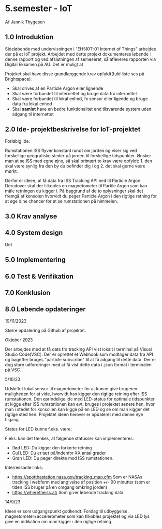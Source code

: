 # 5.semester - IoT
Af Jannik Thygesen

## 1.0 Introduktion 

Sideløbende med undervisningen i "EH5IOT-01 Internet of Things" arbejdes der på et IoT projekt. Arbejdet med dette projekt dokumenteres løbende i denne rapport og ved afslutningen af semeseret, så afleveres rapporten via Digital Eksamen på AU. Det er muligt at 

Projeket skal have disse grundlæggende krav opfyldt(fuld liste ses på Brightspace):

- Skal drives af en Particle Argon eller lignende
- Skal være forbundet til internettet og bruge data fra internettet
- Skal være forbundet til lokal enhed, fx sensor eller ligende og bruge data fra lokal enhed
- Skal **samlet** have en bedre funktionalitet end tilsvarende system uden adgang til internettet

## 2.0 Ide- projektbeskrivelse for IoT-projektet
  
Forløbig ide:

Rumstationen ISS flyver konstant rundt om jorden og viser sig ved forskellige geografiske steder på jorden til forskellige tidspunkter. Ønsker man at se ISS med egne øjne, så skal primært to krav være opfyldt: 1. den skal være synlig fra den by du befinder dig i og 2. det skal gerne være mørkt. 

Derfor er ideen, at få data fra ISS Tracking API ned til Particle Argon. Derudover skal der tilkobles en magnetometer til Partile Argon som kan måle retningen du kigger i. På baggrund af de to oplysninger skal det fremgå af konsolen hvorvidt du peger Particle Argon i den rigtige retning for at øge dine chancer for at se rumstationen på himmelen. 




## 3.0 Krav analyse

## 4.0 System design

Det  


## 5.0 Implementering

## 6.0 Test & Verifikation

## 7.0 Konklusion




## 8.0 Løbende opdateringer

19/11/2023

Større opdatering på Github af projektet. 

Oktober 2023

Der arbejdes med at få data fra tracking API vist lokalt i terminal på Visual Studio Code(VSC). Der er oprettet et Webhook som modtager data fra API og bagefter bruges "particle.subscribe" til at få adgang til dette data. Der er dog store udfordringer med at få vist dette data i .json format i terminalen på VSC.


5/10/23

Udskiftet lokal sensor til magnetometer for at kunne give brugeren muligheden for at vide, hvorvidt han kigger den rigtige retning efter ISS rumstationen. Den oprindelige ide med LED-status for optimale tidspunkter at kigge efter ISS rumstationen kan evt. bruges i projektet senere hen, hvor man i stedet for konsollen kan kigge på en LED og se om man kigger det rigtige sted hen. Projektet ideen herover er opdateret med denne nye tilgang.  

Status for LED kunne f.eks. være:

F.eks. kan det tænkes, at følgende statusser kan implementeres: 

- Rød LED: Du kigger den forkerte retning
- Gul LED: Du er tæt på/indenfor XX antal grader 
- Grøn LED: Du peger direkte mod ISS rumstationen.

Interressante links:

- https://spotthestation.nasa.gov/tracking_map.cfm     Som er NASAs tracking i webform med angivelse af position +/- 90 minutter (som er tiden ISS bruger på en omgang omkring jorden)
- https://wheretheiss.at/                              Som giver løbende tracking data

14/9/23

Ideen er som udgangspunkt godkendt. Forslag til udbyggelse: magnetometer+accelerometer som kan tilkobles projektet og via LED lys give en indikation om man kigger i den rigtige retning. 
